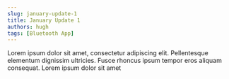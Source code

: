 ```yaml
---
slug: january-update-1
title: January Update 1
authors: hugh
tags: [Bluetooth App]
---
```


Lorem ipsum dolor sit amet, consectetur adipiscing elit. Pellentesque elementum dignissim ultricies. Fusce rhoncus ipsum tempor eros aliquam consequat. Lorem ipsum dolor sit amet
